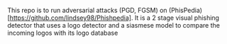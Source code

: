 This repo is to run adversarial attacks (PGD, FGSM) on (PhisPedia)[https://github.com/lindsey98/Phishpedia]. It is a 2 stage visual phishing detector that uses a logo detector and a siasmese model to compare the incoming logos with its logo database
